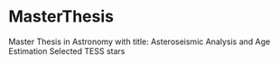 # MasterThesis
Master Thesis in Astronomy with title: Asteroseismic Analysis and Age Estimation Selected TESS stars
